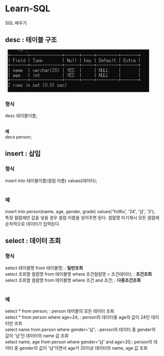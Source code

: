 # Learn-SQL
SQL 배우기

## desc : 테이블 구조
<img src="/desc.png"> <br>

### 형식 <br>
desc 테이블이름; <br>
<br>

<b> 예 </b> <br>
decs person; <br>

## insert : 삽입
### 형식 <br>
insert into 테이블이름(컬럼 이름) values(데이터); <br>
<br>

### 예 <br>
insert into person(name, age, gender, grade) values('YoWu', '24', '남', '3'); <br>
특정 컬럼에만 값을 넣을 경우 컬럼 이름을 넣어주면 된다. 컬럼명 미기재시 모든 컬럼에 순차적으로 데이터가 입력된다. <br>

## select : 데이터 조회
### 형식 <br>
select 테이블명 from 테이블명; : **일반조회** <br>
select 조회할 컬럼명 from 테이블명 where 조건컬럼명 = 조건데이터; : **조건조회** <br>
select 조회할 컬럼명 from 테이블명 where 조건 and 조건; : **다중조건조회** <br>
<br>

### 예 <br>
select * from person; : person 테이블의 모든 데이터 조회 <br>
select * from person where age=24; : person의 데이터중 age의 값이 24인 데이터만 조회<br>
select name from person where gender='남'; : person의 데이터 중 gender의 값이 '남'인 데이터의 name 값 조회<br>
select name, age from person where gender='남' and age>20;: person의 데이터 중 gender의 값이 '남'이면서 age가 20이상 데이터의 name, age 값 조회<br>
<br>



